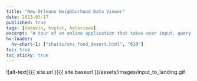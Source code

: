 ```yaml
---
title: "New Orleans Neighborhood Data Viewer"
date: 2023-03-17
published: true
tags: [datavis, hvplot, holoviews]
excerpt: "A tour of an online application that takes user input, query a database, and return charts and maps on specific New Orleans neighborhoods."
hv-loader:
  hv-chart-1: ["charts/shv_food_desert.html", "610"]
toc: true
toc_sticky: true
---
```




![alt-text]({{ site.url }}{{ site.baseurl }}/assets/images/input_to_landing.gif
